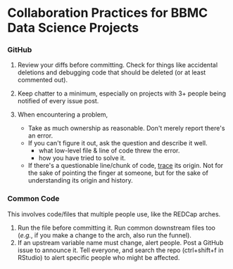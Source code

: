 
Collaboration Practices for BBMC Data Science Projects
==================================

### GitHub

1. Review your diffs before committing.  Check for things like accidental deletions and debugging code that should be deleted (or at least commented out).

1. Keep chatter to a minimum, especially on projects with 3+ people being notified of every issue post.

1. When encountering a problem,
    * Take as much ownership as reasonable.  Don't merely report there's an error.  
    * If you can't figure it out, ask the question and describe it well.
        * what low-level file & line of code threw the error.
        * how you have tried to solve it.
    * If there's a questionable line/chunk of code, [trace](https://help.github.com/articles/tracing-changes-in-a-file/) its origin.  Not for the sake of pointing the finger at someone, but for the sake of understanding its origin and history.


### Common Code

This involves code/files that multiple people use, like the REDCap arches.

1. Run the file before committing it.  Run common downstream files too (*e.g.*, if you make a change to the arch, also run the funnel).
1. If an upstream variable name must change, alert people.  Post a GitHub issue to announce it.  Tell everyone, and search the repo (ctrl+shift+f in RStudio) to alert specific people who might be affected.
